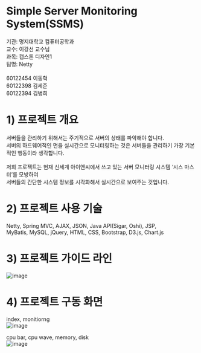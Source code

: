 # Simple Server Monitoring System(SSMS)

기관: 명지대학교 컴퓨터공학과
<br>
교수: 이강선 교수님
<br>
과목: 캡스톤 디자인1
<br>
팀명: Netty
<br>
<br>
60122454 이동혁
<br>
60122398 김세준
<br>
60122394 김병희

# 1) 프로젝트 개요
서버들을 관리하기 위해서는 주기적으로 서버의 상태를 파악해야 합니다.
<br>
서버의 하드웨어적인 면을 실시간으로 모니터링하는 것은 서버들을 관리하기  가장 기본적인 행동이라 생각합니다.
<br>
<br>
저희 프로젝트는 현재 신세계 아이앤씨에서 쓰고 있는 서버 모니터링 시스템 ‘시스 마스터’를 모방하여
<br>
서버들의 간단한 시스템 정보를 시각화해서 실시간으로 보여주는 것입니다.

# 2) 프로젝트 사용 기술
Netty, Spring MVC, AJAX, JSON, Java API(Sigar, Oshi), JSP, 
<br>
MyBatis, MySQL, jQuery, HTML, CSS, Bootstrap, D3.js, Chart.js

# 3) 프로젝트 가이드 라인
![image](https://user-images.githubusercontent.com/15026049/27531378-52e56c4e-5a97-11e7-93b8-158f4897bc99.png)

# 4) 프로젝트 구동 화면
index, monitiorng
<br>
![image](https://user-images.githubusercontent.com/15026049/26915239-3d8b0556-4c60-11e7-8ddf-ec52c13d2e27.png)

cpu bar, cpu wave, memory, disk
<br>
![image](https://user-images.githubusercontent.com/15026049/26915242-40c8a110-4c60-11e7-82bc-94995ab0deb9.png)
